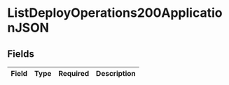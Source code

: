 # ListDeployOperations200ApplicationJSON


## Fields

| Field       | Type        | Required    | Description |
| ----------- | ----------- | ----------- | ----------- |